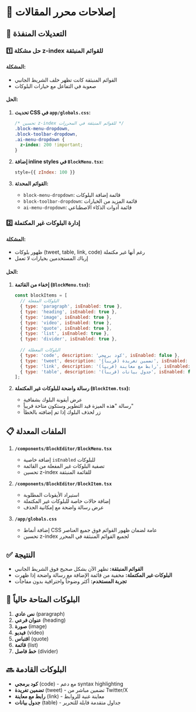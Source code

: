 # 📝 إصلاحات محرر المقالات

## 🔧 التعديلات المنفذة

### 1️⃣ **حل مشكلة z-index للقوائم المنبثقة**

#### المشكلة:
- القوائم المنبثقة كانت تظهر خلف الشريط الجانبي
- صعوبة في التفاعل مع خيارات البلوكات

#### الحل:
1. **تحديث CSS في `app/globals.css`:**
   ```css
   /* تحسين z-index للقوائم المنبثقة في المحررات */
   .block-menu-dropdown,
   .block-toolbar-dropdown,
   .ai-menu-dropdown {
     z-index: 200 !important;
   }
   ```

2. **إضافة inline styles في `BlockMenu.tsx`:**
   ```jsx
   style={{ zIndex: 100 }}
   ```

3. **القوائم المحدثة:**
   - `block-menu-dropdown`: قائمة إضافة البلوكات
   - `block-toolbar-dropdown`: قائمة المزيد من الخيارات
   - `ai-menu-dropdown`: قائمة أدوات الذكاء الاصطناعي

### 2️⃣ **إدارة البلوكات غير المكتملة**

#### المشكلة:
- ظهور بلوكات (tweet, table, link, code) رغم أنها غير مكتملة
- إرباك المستخدمين بخيارات لا تعمل

#### الحل:

1. **إخفاء من القائمة (`BlockMenu.tsx`):**
   ```javascript
   const blockItems = [
     // البلوكات المفعلة
     { type: 'paragraph', isEnabled: true },
     { type: 'heading', isEnabled: true },
     { type: 'image', isEnabled: true },
     { type: 'video', isEnabled: true },
     { type: 'quote', isEnabled: true },
     { type: 'list', isEnabled: true },
     { type: 'divider', isEnabled: true },
     
     // البلوكات المعطلة
     { type: 'code', description: 'كود برمجي', isEnabled: false },
     { type: 'tweet', description: 'تضمين تغريدة (قريباً)', isEnabled: false },
     { type: 'link', description: 'رابط مع معاينة (قريباً)', isEnabled: false },
     { type: 'table', description: 'جدول بيانات (قريباً)', isEnabled: false }
   ];
   ```

2. **رسالة واضحة للبلوكات غير المكتملة (`BlockItem.tsx`):**
   - عرض أيقونة البلوك بشفافية
   - رسالة "هذه الميزة قيد التطوير وستكون متاحة قريباً"
   - زر لحذف البلوك إذا تم إضافته بالخطأ

## 📋 الملفات المعدلة

1. **`/components/BlockEditor/BlockMenu.tsx`**
   - إضافة خاصية `isEnabled` للبلوكات
   - تصفية البلوكات غير المفعلة من القائمة
   - تحسين z-index للقائمة المنبثقة

2. **`/components/BlockEditor/BlockItem.tsx`**
   - استيراد الأيقونات المطلوبة
   - إضافة حالات خاصة للبلوكات غير المكتملة
   - عرض رسالة واضحة مع إمكانية الحذف

3. **`/app/globals.css`**
   - إضافة أنماط CSS عامة لضمان ظهور القوائم فوق جميع العناصر
   - تحسين z-index لجميع القوائم المنبثقة في المحرر

## ✅ النتيجة

- **القوائم المنبثقة:** تظهر الآن بشكل صحيح فوق الشريط الجانبي
- **البلوكات غير المكتملة:** مخفية من قائمة الإضافة مع رسالة واضحة إذا ظهرت
- **تجربة المستخدم:** أكثر وضوحاً واحترافية بدون مفاجآت

## 🚀 البلوكات المتاحة حالياً

1. **نص عادي** (paragraph)
2. **عنوان فرعي** (heading)
3. **صورة** (image)
4. **فيديو** (video)
5. **اقتباس** (quote)
6. **قائمة** (list)
7. **خط فاصل** (divider)

## 🔜 البلوكات القادمة

- **كود برمجي** (code) - مع دعم syntax highlighting
- **تضمين تغريدة** (tweet) - تضمين مباشر من Twitter/X
- **رابط مع معاينة** (link) - معاينة غنية للروابط
- **جدول بيانات** (table) - جداول متقدمة قابلة للتحرير 